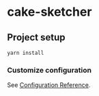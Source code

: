 # cake-sketcher

## Project setup
```
yarn install
```

### Customize configuration
See [Configuration Reference](https://cli.vuejs.org/config/).

